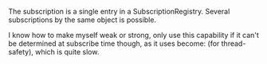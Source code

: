 The subscription is a single entry in a SubscriptionRegistry.
Several subscriptions by the same object is possible.

I know how to make myself weak or strong, only use this capability if it can't be determined at subscribe time though, as it uses become: (for thread-safety), which is quite slow.